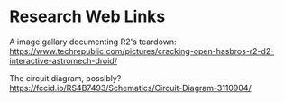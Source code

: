 # Research Web Links

A image gallary documenting R2's teardown: <https://www.techrepublic.com/pictures/cracking-open-hasbros-r2-d2-interactive-astromech-droid/>

The circuit diagram, possibly? <https://fccid.io/RS4B7493/Schematics/Circuit-Diagram-3110904/>
